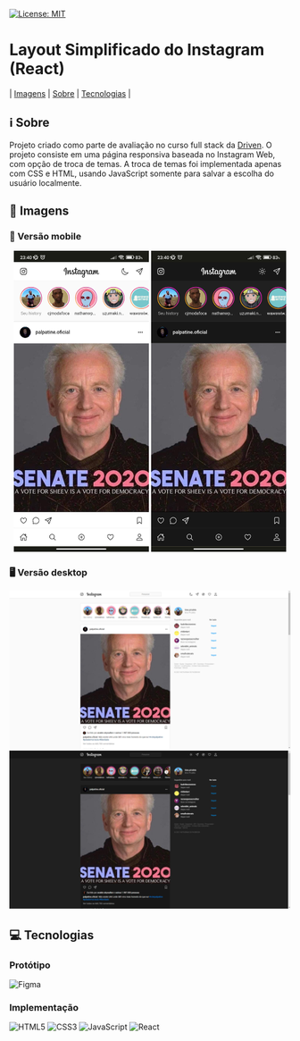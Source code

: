 [![License: MIT](https://img.shields.io/badge/License-MIT-yellow.svg)](https://github.com/MatheusW166/instagram-simplified/blob/main/LICENCE)

# Layout Simplificado do Instagram (React)

| <a href="#refs-mobile">Imagens</a> | <a href="#about">Sobre</a> | <a href="#tech">Tecnologias</a> |

<!-- Página disponível no link a seguir:

- [Instagram Clone](https://matheusw166.github.io/instagram-simplified/) -->

## ℹ Sobre

<span id="about">
Projeto criado como parte de avaliação no curso full stack da <a href="https://www.driven.com.br/">Driven</a>. O projeto consiste em uma página responsiva baseada no Instagram Web, com opção de troca de temas. A troca de temas foi implementada apenas com CSS e HTML, usando JavaScript somente para salvar a escolha do usuário localmente.
</span>

## 🎨 Imagens

### 📱 Versão mobile

<div id="refs-mobile" align="center">
<img src="https://github.com/MatheusW166/instagram-simplified/blob/main/refs/light_mobile.jpg" alt="light-mb" style="width:48%;" />
<img src="https://github.com/MatheusW166/instagram-simplified/blob/main/refs/dark_mobile.jpg" alt="dark-mb" style="width:48%;" />
</div>

### 🖥 Versão desktop

<div id="refs-desktop" align="center">
<img src="https://github.com/MatheusW166/instagram-simplified/blob/main/refs/light_desktop.png" alt="light_desktop" /><br/>
<img src="https://github.com/MatheusW166/instagram-simplified/blob/main/refs/dark_desktop.png" alt="dark_desktop" />
</div>

## <span id="tech">💻 Tecnologias</span>

### Protótipo

![Figma](https://img.shields.io/badge/figma-%23F24E1E.svg?style=for-the-badge&logo=figma&logoColor=white)

### Implementação

![HTML5](https://img.shields.io/badge/html5-%23E34F26.svg?style=for-the-badge&logo=html5&logoColor=white) ![CSS3](https://img.shields.io/badge/css3-%231572B6.svg?style=for-the-badge&logo=css3&logoColor=white) ![JavaScript](https://img.shields.io/badge/javascript-%23323330.svg?style=for-the-badge&logo=javascript&logoColor=%23F7DF1E) ![React](https://img.shields.io/badge/react-%2320232a.svg?style=for-the-badge&logo=react&logoColor=%2361DAFB)
